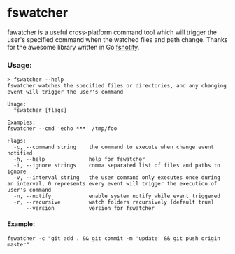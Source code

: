 fswatcher
===
fawatcher is a useful cross-platform command tool which will trigger the user's specified  command when the watched files and path change. Thanks for the awesome library written in Go [fsnotify](https://github.com/fsnotify/fsnotify).


### Usage:

```shell
> fswatcher --help
fswatcher watches the specified files or directories, and any changing event will trigger the user's command

Usage:
  fswatcher [flags]

Examples:
fswatcher --cmd 'echo ***' /tmp/foo

Flags:
  -c, --command string    the command to execute when change event notified
  -h, --help              help for fswatcher
  -i, --ignore strings    comma separated list of files and paths to ignore
  -v, --interval string   the user command only executes once during an interval, 0 represents every event will trigger the execution of user's command
  -n, --notify            enable system notify while event triggered
  -r, --recursive         watch folders recursively (default true)
      --version           version for fswatcher
```

#### Example:

```shell
fswatcher -c "git add . && git commit -m 'update' && git push origin master" .
```



